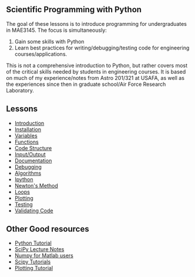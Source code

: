 ## Scientific Programming with Python

The goal of these lessons is to introduce programming for undergraduates in MAE3145.
The focus is simultaneously:

1. Gain some skills with Python
2. Learn best practices for writing/debugging/testing code for engineering courses/applications.

This is not a comprehensive introduction to Python, but rather covers most of the critical skills needed by students in engineering courses.
It is based on much of my experience/notes from Astro 201/321 at USAFA, as well as the experiences since then in graduate school/Air Force Research Laboratory.

## Lessons

* [Introduction][7]
* [Installation][2]
* [Variables][15]
* [Functions][3]
* [Code Structure][12]
* [Input/Output][ 4 ]
* [Documentation][5]
* [Debugging][6]
* [Algorithms][1]
* [Ipython][8]
* [Newton's Method][9]
* [Loops][10]
* [Plotting][11]
* [Testing][13]
* [Validating Code][14]

[1]: https://docs.google.com/viewer?url=https://github.com/fdcl-gwu/scientific_python/raw/master/algorithms.pdf
[2]: https://docs.google.com/viewer?url=https://github.com/fdcl-gwu/scientific_python/raw/master/installation.pdf
[3]: https://docs.google.com/viewer?url=https://github.com/fdcl-gwu/scientific_python/raw/master/functions.pdf
[4]: https://docs.google.com/viewer?url=https://github.com/fdcl-gwu/scientific_python/raw/master/input_output.pdf
[5]: https://docs.google.com/viewer?url=https://github.com/fdcl-gwu/scientific_python/raw/master/documentation.pdf
[6]: https://docs.google.com/viewer?url=https://github.com/fdcl-gwu/scientific_python/raw/master/debugging.pdf
[7]: https://docs.google.com/viewer?url=https://github.com/fdcl-gwu/scientific_python/raw/master/introduction.pdf
[8]: https://docs.google.com/viewer?url=https://github.com/fdcl-gwu/scientific_python/raw/master/ipython.pdf
[9]: https://docs.google.com/viewer?url=https://github.com/fdcl-gwu/scientific_python/raw/master/iterative_newton.pdf
[10]: https://docs.google.com/viewer?url=https://github.com/fdcl-gwu/scientific_python/raw/master/loops.pdf
[11]: https://docs.google.com/viewer?url=https://github.com/fdcl-gwu/scientific_python/raw/master/plotting.pdf
[12]: https://docs.google.com/viewer?url=https://github.com/fdcl-gwu/scientific_python/raw/master/structure.pdf
[13]: https://docs.google.com/viewer?url=https://github.com/fdcl-gwu/scientific_python/raw/master/testing.pdf
[14]: https://docs.google.com/viewer?url=https://github.com/fdcl-gwu/scientific_python/raw/master/validating.pdf
[15]: https://docs.google.com/viewer?url=https://github.com/fdcl-gwu/scientific_python/raw/master/variables.pdf

## Other Good resources

* [Python Tutorial](https://docs.python.org/3/tutorial/)
* [SciPy Lecture Notes](http://www.scipy-lectures.org/index.html)
* [Numpy for Matlab users](https://docs.scipy.org/doc/numpy-dev/user/numpy-for-matlab-users.html)
* [Scipy Tutorials](https://docs.scipy.org/doc/scipy/reference/tutorial/index.html)
* [Plotting Tutorial](http://matplotlib.org/users/beginner.html)

